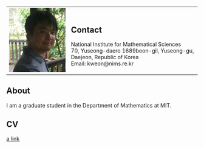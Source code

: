 <table style="border-collapse: collapse; border: none;">
    <td>
        <img src="pics/Pic_00.jpg?raw=true" width="280p" />
    </td>
    <td>
        <h2>Contact</h2>
        National Institute for Mathematical Sciences<br/>
        70, Yuseong-daero 1689beon-gil, Yuseong-gu, Daejeon, Republic of Korea<br/>
        Email: kweon@nims.re.kr
    </td>
</table>

## About
I am a graduate student in the Department of Mathematics at MIT.

## CV
[a link](https://github.com/kweon7182/kweon7182.github.io/raw/master/files/CV.pdf#page=4)
